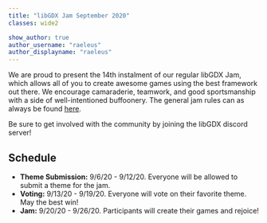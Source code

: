 ```yaml
---
title: "libGDX Jam September 2020"
classes: wide2

show_author: true
author_username: "raeleus"
author_displayname: "raeleus"
---
```


We are proud to present the 14th instalment of our regular libGDX Jam<!--[libGDX Jam](https://itch.io/jam/libgdx-jam-september-2020)-->, which allows all of you to create awesome games using the best framework out there. We encourage camaraderie, teamwork, and good sportsmanship with a side of well-intentioned buffoonery. The general jam rules can as always be found [here](/community/jams/).

Be sure to get involved with the community by joining the libGDX discord server!

## Schedule
<!--The theme chosen is **Tower Defense Without Towers**.-->

- **Theme Submission:** 9/6/20 - 9/12/20. Everyone will be allowed to submit a theme for the jam.
- **Voting:** 9/13/20 - 9/19/20.  Everyone will vote on their favorite theme. May the best win!
- **Jam:** 9/20/20 - 9/26/20. Participants will create their games and rejoice!



<!--## Submissions
The libGDX Jame September 2020 is now over! We hope everyone had a lot of fun and are proud to present the [11 entries](https://itch.io/jam/libgdx-jam-june-2020/entries):

VIDEO

-->
